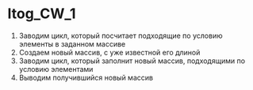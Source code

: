 # Itog_CW_1

1. Заводим цикл, который посчитает подходящие по условию элементы в заданном массиве
2. Создаем новый массив, с уже известной его длиной
3. Заводим цикл, который заполнит новый массив, подходящими по условию элементами
4. Выводим получившийся новый массив
